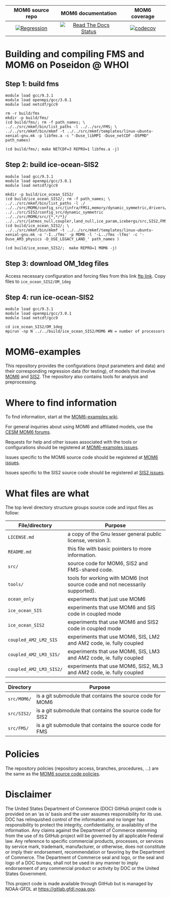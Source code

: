 | MOM6 source repo | MOM6 documentation | MOM6 coverage |
|:----------------:|:------------------:|:-------------:|
| [![Regression](https://github.com/NOAA-GFDL/MOM6/actions/workflows/regression.yml/badge.svg)](https://github.com/NOAA-GFDL/MOM6/actions/workflows/regression.yml) | [![Read The Docs Status](https://readthedocs.org/projects/mom6/badge/?version=main)](https://mom6.readthedocs.io/en/main/?badge=main) | [![codecov](https://codecov.io/gh/NOAA-GFDL/MOM6/branch/dev/gfdl/graph/badge.svg?token=uF8SVydCdp)](https://codecov.io/gh/NOAA-GFDL/MOM6) |

# Building and compiling FMS and MOM6 on Poseidon @ WHOI
## Step 1: build fms

```
module load gcc/9.3.1 
module load openmpi/gcc/3.0.1
module load netcdf/gcc9

rm -r build/fms
mkdir -p build/fms/
(cd build/fms/; rm -f path_names; \
../../src/mkmf/bin/list_paths -l ../../src/FMS; \
../../src/mkmf/bin/mkmf -t ../../src/mkmf/templates/linux-ubuntu-xenial-gnu.mk -p libfms.a -c "-Duse_libMPI -Duse_netCDF -DSPMD" path_names)

(cd build/fms/; make NETCDF=3 REPRO=1 libfms.a -j)
```
## Step 2: build ice-ocean-SIS2

```
module load gcc/9.3.1
module load openmpi/gcc/3.0.1
module load netcdf/gcc9

mkdir -p build/ice_ocean_SIS2/
(cd build/ice_ocean_SIS2/; rm -f path_names; \
../../src/mkmf/bin/list_paths -l ./ ../../src/MOM6/config_src/{infra/FMS1,memory/dynamic_symmetric,drivers/FMS_cap,external} ../../src/SIS2/config_src/dynamic_symmetric ../../src/MOM6/src/{*,*/*}/ ../../src/{atmos_null,coupler,land_null,ice_param,icebergs/src,SIS2,FMS/coupler,FMS/include}/)
(cd build/ice_ocean_SIS2/; \
../../src/mkmf/bin/mkmf -t ../../src/mkmf/templates/linux-ubuntu-xenial-gnu.mk -o '-I../fms' -p MOM6 -l '-L../fms -lfms' -c '-Duse_AM3_physics -D_USE_LEGACY_LAND_' path_names )

(cd build/ice_ocean_SIS2/;  make REPRO=1 MOM6 -j)
```

## Step 3: download OM_1deg files

Access necessary configuration and forcing files from this link [ftp link](ftp.gfdl.noaa.gov/perm/Alistair.Adcroft/MOM6-testing). Copy files to ```ice_ocean_SIS2/OM_1deg```


## Step 4: run ice-ocean-SIS2

```
module load gcc/9.3.1
module load openmpi/gcc/3.0.1
module load netcdf/gcc9

cd ice_ocean_SIS2/OM_1deg
mpirun -np N ../../build/ice_ocean_SIS2/MOM6 #N = number of processors 
```

# MOM6-examples

This repository provides the configurations (input parameters and data) and their corresponding
regression data (for testing), of models that involve [MOM6](https://github.com/NOAA-GFDL/MOM6)
and [SIS2](https://github.com/NOAA-GFDL/SIS2). The repository also contains tools
for analysis and preprocessing.

# Where to find information

To find information, start at the
[MOM6-examples wiki](https://github.com/NOAA-GFDL/MOM6-examples/wiki).

For general inquiries about using MOM6 and affiliated models, use the
[CESM MOM6 forums](https://bb.cgd.ucar.edu/cesm/forums/mom6.148/).

Requests for help and other issues associated with the tools or configurations
should be registered at
[MOM6-examples issues](https://github.com/NOAA-GFDL/MOM6-examples/issues).

Issues specific to the MOM6 source code should be registered at
[MOM6 issues](https://github.com/NOAA-GFDL/MOM6/issues).

Issues specific to the SIS2 source code should be registered at
[SIS2 issues](https://github.com/NOAA-GFDL/SIS2/issues).

# What files are what

The top level directory structure groups source code and input files as follow:

| File/directory              | Purpose |
| --------------              | ------- |
| ```LICENSE.md```            | a copy of the Gnu lesser general public license, version 3. |
| ```README.md```             | this file with basic pointers to more information. |
| ```src/```                  | source code for MOM6, SIS2 and FMS-shared code. |
| ```tools/```                | tools for working with MOM6 (not source code and not necessarily supported). |
| ```ocean_only```            | experiments that just use MOM6 |
| ```ice_ocean_SIS```         | experiments that use MOM6 and SIS code in coupled mode |
| ```ice_ocean_SIS2```        | experiments that use MOM6 and SIS2 code in coupled mode |
| ```coupled_AM2_LM2_SIS```   | experiments that use MOM6, SIS, LM2 and AM2 code, ie. fully coupled |
| ```coupled_AM2_LM3_SIS/```  | experiments that use MOM6, SIS, LM3 and AM2 code, ie. fully coupled |
| ```coupled_AM2_LM3_SIS2/``` | experiments that use MOM6, SIS2, ML3 and AM2 code, ie. fully coupled |


| Directory            | Purpose |
| ---------            | ------- |
| ```src/MOM6/```      | is a git submodule that contains the source code for MOM6 |
| ```src/SIS2/```      | is a git submodule that contains the source code for SIS2 |
| ```src/FMS/```       | is a git submodule that contains the source code for FMS |

# Policies

The repository policies (repository access, branches, procedures, ...) are the same as the
[MOM6 source code policies](https://github.com/NOAA-GFDL/MOM6-examples/wiki/MOM6-repository-policies).

# Disclaimer

The United States Department of Commerce (DOC) GitHub project code is provided 
on an ‘as is’ basis and the user assumes responsibility for its use. DOC has
relinquished control of the information and no longer has responsibility to
protect the integrity, confidentiality, or availability of the information. Any
claims against the Department of Commerce stemming from the use of its GitHub
project will be governed by all applicable Federal law. Any reference to
specific commercial products, processes, or services by service mark,
trademark, manufacturer, or otherwise, does not constitute or imply their
endorsement, recommendation or favoring by the Department of Commerce. The
Department of Commerce seal and logo, or the seal and logo of a DOC bureau,
shall not be used in any manner to imply endorsement of any commercial product
or activity by DOC or the United States Government.

This project code is made available through GitHub but is managed by NOAA-GFDL
at https://gitlab.gfdl.noaa.gov.
